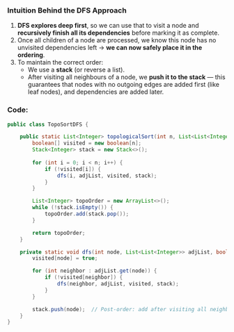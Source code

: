 
### **Intuition Behind the DFS Approach**

1. **DFS explores deep first**, so we can use that to visit a node and **recursively finish all its dependencies** before marking it as complete.
2. Once all children of a node are processed, we know this node has no unvisited dependencies left → **we can now safely place it in the ordering**.
3. To maintain the correct order:
    - We use a **stack** (or reverse a list).
    - After visiting all neighbours of a node, we **push it to the stack** — this guarantees that nodes with no outgoing edges are added first (like leaf nodes), and dependencies are added later.

### Code:


```java
public class TopoSortDFS {

    public static List<Integer> topologicalSort(int n, List<List<Integer>> adjList) {
        boolean[] visited = new boolean[n];
        Stack<Integer> stack = new Stack<>();
        
        for (int i = 0; i < n; i++) {
            if (!visited[i]) {
                dfs(i, adjList, visited, stack);
            }
        }

        List<Integer> topoOrder = new ArrayList<>();
        while (!stack.isEmpty()) {
            topoOrder.add(stack.pop());
        }

        return topoOrder;
    }

    private static void dfs(int node, List<List<Integer>> adjList, boolean[] visited, Deque<Integer> stack) {
        visited[node] = true;

        for (int neighbor : adjList.get(node)) {
            if (!visited[neighbor]) {
                dfs(neighbor, adjList, visited, stack);
            }
        }

        stack.push(node);  // Post-order: add after visiting all neighbors
    }
}

```
